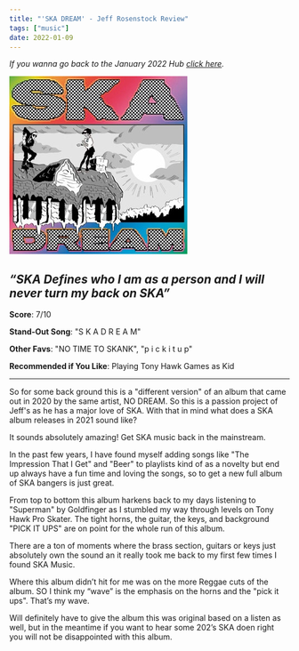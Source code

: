 ```yaml
---
title: "'SKA DREAM' - Jeff Rosenstock Review"
tags: ["music"]
date: 2022-01-09
---
```


_If you wanna go back to the January 2022 Hub
[click here](/posts/album-a-day-jan-2022-intro/)._

![album cover for mikgazer vol. 1](/images/skadream.jpg#album)

*“SKA Defines who I am as a person and I will never turn my back on SKA”*
---

**Score**: 7/10

**Stand-Out Song**: "S K A D R E A M"

**Other Favs**: "NO TIME TO SKANK", "p i c k i t u p"

**Recommended if You Like**: Playing Tony Hawk Games as Kid

---
So for some back ground this is a "different version" of an album that came out in 2020 by the same artist, NO DREAM. So this is a passion project of Jeff's as he has a major love of SKA. With that in mind what does a SKA album releases in 2021 sound like? 

It sounds absolutely amazing! Get SKA music back in the mainstream. 

In the past few years, I have found myself adding songs like "The Impression That I Get" and "Beer" to playlists kind of as a novelty but end up always have a fun time and loving the songs, so to get a new full album of SKA bangers is just great.

From top to bottom this album harkens back to my days listening to "Superman" by Goldfinger as I stumbled my way through levels on Tony Hawk Pro Skater. The tight horns, the guitar, the keys, and background "PICK IT UPS" are on point for the whole run of this album. 

There are a ton of moments where the brass section, guitars or keys just absolutely own the sound an it really took me back to my first few times I found SKA Music.

Where this album didn’t hit for me was on the more Reggae cuts of the album. SO I think my “wave” is the emphasis on the horns and the "pick it ups". That’s my wave.

Will definitely have to give the album this was original based on a listen as well, but in the meantime if you want to hear some 202’s SKA doen right you will not be disappointed with this album.
